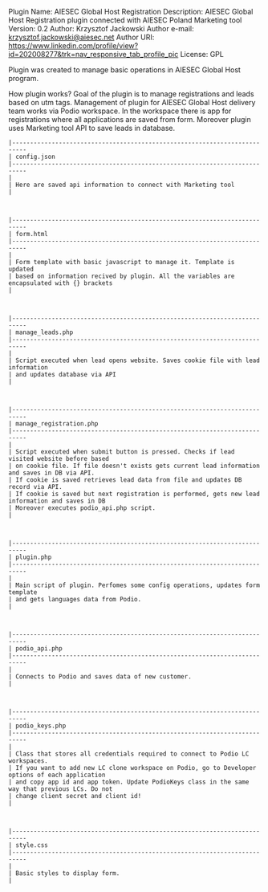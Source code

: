 Plugin Name: AIESEC Global Host Registration 
Description: AIESEC Global Host Registration plugin connected with AIESEC Poland Marketing tool
Version: 0.2
Author: Krzysztof Jackowski
Author e-mail: krzysztof.jackowski@aiesec.net
Author URI: https://www.linkedin.com/profile/view?id=202008277&trk=nav_responsive_tab_profile_pic
License: GPL 

Plugin was created to manage basic operations in AIESEC Global Host program. 

How plugin works?
Goal of the plugin is to manage registrations and leads based on utm tags. Management of plugin for AIESEC Global Host delivery team works via Podio workspace. In the workspace there is app for registrations where all applications are saved from form. Moreover plugin uses Marketing tool API to save leads in database.

	
	|--------------------------------------------------------------------------
	| config.json
	|--------------------------------------------------------------------------
	|
	| Here are saved api information to connect with Marketing tool
	|
	

	
	|--------------------------------------------------------------------------
	| form.html
	|--------------------------------------------------------------------------
	|
	| Form template with basic javascript to manage it. Template is updated 
	| based on information recived by plugin. All the variables are encapsulated with {} brackets
	|
	

	
	|--------------------------------------------------------------------------
	| manage_leads.php
	|--------------------------------------------------------------------------
	|
	| Script executed when lead opens website. Saves cookie file with lead information 
	| and updates database via API
	|
	

	
	|--------------------------------------------------------------------------
	| manage_registration.php
	|--------------------------------------------------------------------------
	|
	| Script executed when submit button is pressed. Checks if lead visited website before based
	| on cookie file. If file doesn't exists gets current lead information and saves in DB via API.
	| If cookie is saved retrieves lead data from file and updates DB record via API.
	| If cookie is saved but next registration is performed, gets new lead information and saves in DB
	| Moreover executes podio_api.php script. 
	|
	

	
	|--------------------------------------------------------------------------
	| plugin.php
	|--------------------------------------------------------------------------
	|
	| Main script of plugin. Perfomes some config operations, updates form template 
	| and gets languages data from Podio.
	|
	

	
	|--------------------------------------------------------------------------
	| podio_api.php
	|--------------------------------------------------------------------------
	|
	| Connects to Podio and saves data of new customer.
	|
	

	
	|--------------------------------------------------------------------------
	| podio_keys.php
	|--------------------------------------------------------------------------
	|
	| Class that stores all credentials required to connect to Podio LC workspaces. 
	| If you want to add new LC clone workspace on Podio, go to Developer options of each application
	| and copy app id and app token. Update PodioKeys class in the same way that previous LCs. Do not 
	| change client secret and client id!
	|
	

	
	|--------------------------------------------------------------------------
	| style.css
	|--------------------------------------------------------------------------
	|
	| Basic styles to display form. 
	|
	